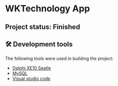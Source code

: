 # WKTechnology App

## Project status: Finished

## 🛠 Development tools

The following tools were used in building the project:

- [Delphi XE10 Seatle](https://www.embarcadero.com/products/delphi)
- [MySQL](https://www.mysql.com/)
- [Visual studio code](https://code.visualstudio.com/)
